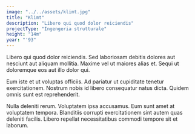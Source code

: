 ```yaml
---
image: "../../assets/klimt.jpg"
title: "Klimt"
description: "Libero qui quod dolor reiciendis"
projectType: "Ingengeria strutturale"
height: "14m"
year: "'93"
---
```


Libero qui quod dolor reiciendis. Sed laboriosam debitis dolores aut nesciunt aut aliquam mollitia. Maxime vel ut maiores alias et. Sequi ut doloremque eos aut illo dolor qui.

Eum iste et ut voluptas officiis. Ad pariatur ut cupiditate tenetur exercitationem. Nostrum nobis id libero consequatur natus dicta. Quidem omnis sunt est reprehenderit.

Nulla deleniti rerum. Voluptatem ipsa accusamus. Eum sunt amet at voluptatem tempora. Blanditiis corrupti exercitationem sint autem quas deleniti facilis. Libero repellat necessitatibus commodi tempore sit et laborum.
